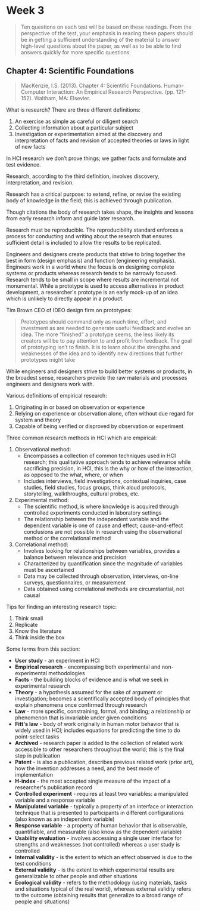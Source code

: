 # Week 3

> Ten questions on each test will be based on these readings. From the perspective of the test, your emphasis in reading these papers should be in getting a sufficient understanding of the material to answer high-level questions about the paper, as well as to be able to find answers quickly for more specific questions.

## Chapter 4: Scientific Foundations

> MacKenzie, I.S. (2013). Chapter 4: Scientific Foundations. Human-Computer Interaction: An Empirical Research Perspective. (pp. 121-152). Waltham, MA: Elsevier.

What is research? There are three different definitions:

1. An exercise as simple as careful or diligent search
2. Collecting information about a particular subject
3. Investigation or experimentation aimed at the discovery and interpretation of facts and revision of accepted theories or laws in light of new facts

In HCI research we don’t prove things; we gather facts and formulate and test evidence.

Research, according to the third definition, involves discovery, interpretation, and revision.

Research has a critical purpose: to extend, refine, or revise the existing body of knowledge in the field; this is achieved through publication.

Though citations the body of research takes shape, the insights and lessons from early research inform and guide later research.

Research must be reproducible. The reproducibility standard enforces a process for conducting and writing about the research that ensures sufficient detail is included to allow the results to be replicated.

Engineers and designers create products that strive to bring together the best in form (design emphasis) and function (engineering emphasis). Engineers work in a world where the focus is on designing complete systems or products whereas research tends to be narrowly focused. Research tends to be small in scope where results are incremental not monumental. While a prototype is used to access alternatives in product development, a researcher's prototype is an early mock-up of an idea which is unlikely to directly appear in a product.

Tim Brown CEO of IDEO design firm on prototypes:

> Prototypes should command only as much time, effort, and investment as are needed to generate useful feedback and evolve an idea. The more “finished” a prototype seems, the less likely its creators will be to pay attention to and profit from feedback. The goal of prototyping isn’t to finish. It is to learn about the strengths and weaknesses of the idea and to identify new directions that further prototypes might take

While engineers and designers strive to build better systems or products, in the broadest sense, researchers provide the raw materials and processes engineers and designers work with.

Various definitions of empirical research:

1. Originating in or based on observation or experience
2. Relying on experience or observation alone, often without due regard for system and theory
3. Capable of being verified or disproved by observation or experiment

Three common research methods in HCI which are empirical:

1. Observational method:
   - Encompasses a collection of common techniques used in HCI research; this qualitative approach tends to achieve relevance while sacrificing precision, in HCI, this is the why or how of the interaction, as opposed to the what, where, or when
   - Includes interviews, field investigations, contextual inquiries, case studies, field studies, focus groups, think aloud protocols, storytelling, walkthroughs, cultural probes, etc.
2. Experimental method:
   - The scientific method, is where knowledge is acquired through controlled experiments conducted in laboratory settings
   - The relationship between the independent variable and the dependent variable is one of cause and effect; cause-and-effect conclusions are not possible in research using the observational method or the correlational method
3. Correlational method:
   - Involves looking for relationships between variables, provides a balance between relevance and precision
   - Characterized by quantification since the magnitude of variables must be ascertained
   - Data may be collected through observation, interviews, on-line surveys, questionnaires, or measurement
   - Data obtained using correlational methods are circumstantial, not causal

Tips for finding an interesting research topic:

1. Think small
2. Replicate
3. Know the literature
4. Think inside the box

Some terms from this section:

- **User study** - an experiment in HCI
- **Empirical research** - encompassing both experimental and non-experimental methodologies
- **Facts** - the building blocks of evidence and is what we seek in experimental research
- **Theory** - a hypothesis assumed for the sake of argument or investigation; becomes a scientifically accepted body of principles that explain phenomena once confirmed through research
- **Law** - more specific, constraining, formal, and binding; a relationship or phenomenon that is invariable under given conditions
- **Fitt's law** - body of work originally in human motor behavior that is widely used in HCI; includes equations for predicting the time to do point-select tasks
- **Archived** - research paper is added to the collection of related work accessible to other researchers throughout the world; this is the final step in publication
- **Patent** - is also a publication, describes previous related work (prior art), how the invention addresses a need, and the best mode of implementation
- **H-index** - the most accepted single measure of the impact of a researcher's publication record
- **Controlled experiment** - requires at least two variables: a manipulated variable and a response variable
- **Manipulated variable** - typically a property of an interface or interaction technique that is presented to participants in different configurations (also known as an independent variable)
- **Response variable** - a property of human behavior that is observable, quantifiable, and measurable (also know as the dependent variable)
- **Usability evaluation** - involves accessing a single user interface for strengths and weaknesses (not controlled) whereas a user study is controlled
- **Internal validity** - is the extent to which an effect observed is due to the test conditions
- **External validity** - is the extent to which experimental results are generalizable to other people and other situations
- **Ecological validity** - refers to the methodology (using materials, tasks and situations typical of the real world), whereas external validity refers to the outcome (obtaining results that generalize to a broad range of people and situations)
